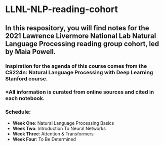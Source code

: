 # LLNL-NLP-reading-cohort
## In this respository, you will find notes for the __2021 Lawrence Livermore National Lab Natural Language Processing reading group__ cohort, led by Maia Powell.
### Inspiration for the agenda of this course comes from the  CS224n: Natural Language Processing with Deep Learning Stanford course.
### *All information is curated from online sources and cited in each notebook.

### Schedule:
- __Week One__: Natural Language Processing Basics
- __Week Two__: Introduction To Neural Networks
- __Week Three__: Attention & Transformers
- __Week Four__: To Be Determined
